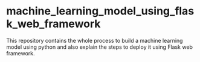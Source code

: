 # machine_learning_model_using_flask_web_framework

This repository contains the whole process to build a machine learning model using python and also explain the steps to deploy it using Flask web framework.
